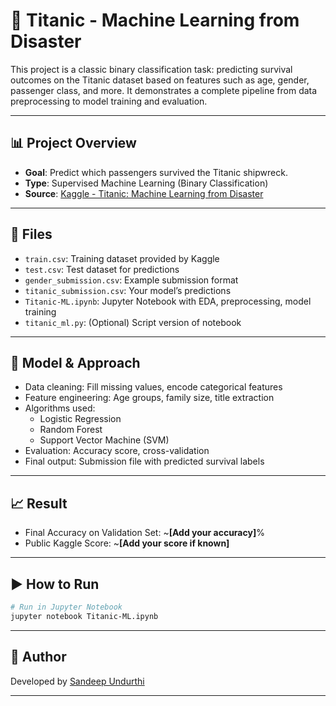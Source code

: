 # 🚢 Titanic - Machine Learning from Disaster

This project is a classic binary classification task: predicting survival outcomes on the Titanic dataset based on features such as age, gender, passenger class, and more. It demonstrates a complete pipeline from data preprocessing to model training and evaluation.

---

## 📊 Project Overview

- **Goal**: Predict which passengers survived the Titanic shipwreck.
- **Type**: Supervised Machine Learning (Binary Classification)
- **Source**: [Kaggle - Titanic: Machine Learning from Disaster](https://www.kaggle.com/c/titanic)

---

## 📁 Files

- `train.csv`: Training dataset provided by Kaggle
- `test.csv`: Test dataset for predictions
- `gender_submission.csv`: Example submission format
- `titanic_submission.csv`: Your model’s predictions
- `Titanic-ML.ipynb`: Jupyter Notebook with EDA, preprocessing, model training
- `titanic_ml.py`: (Optional) Script version of notebook

---

## 🧠 Model & Approach

- Data cleaning: Fill missing values, encode categorical features
- Feature engineering: Age groups, family size, title extraction
- Algorithms used:
  - Logistic Regression
  - Random Forest
  - Support Vector Machine (SVM)
- Evaluation: Accuracy score, cross-validation
- Final output: Submission file with predicted survival labels

---

## 📈 Result

- Final Accuracy on Validation Set: ~**[Add your accuracy]**%
- Public Kaggle Score: ~**[Add your score if known]**

---

## ▶️ How to Run

```bash
# Run in Jupyter Notebook
jupyter notebook Titanic-ML.ipynb
```

---

## 👤 Author

Developed by [Sandeep Undurthi](https://github.com/sandeepundurthi)

---

